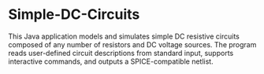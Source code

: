 # Simple-DC-Circuits
This Java application models and simulates simple DC resistive circuits composed of any number of resistors and DC voltage sources. The program reads user-defined circuit descriptions from standard input, supports interactive commands, and outputs a SPICE-compatible netlist.
